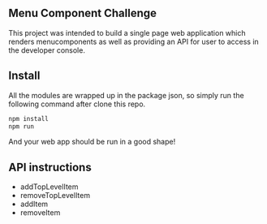 ## Menu Component Challenge

This project was intended to build a single page web application which renders menucomponents as well as providing an API for user to access in the developer console.

## Install

All the modules are wrapped up in the package json, so simply run the following command after clone this repo.
```javascript
npm install
npm run
```
And your web app should be run in a good shape!

## API instructions
- addTopLevelItem
- removeTopLevelItem
- addItem
- removeItem

